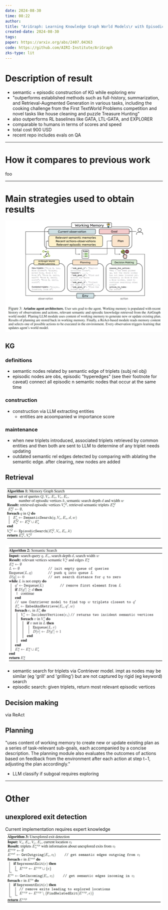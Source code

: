 ```yaml
---
date: 2024-08-30
time: 08:22
author: 
title: "AriGraph: Learning Knowledge Graph World Models\r with Episodic Memory for LLM Agents"
created-date: 2024-08-30
tags: 
paper: https://arxiv.org/abs/2407.04363
code: https://github.com/AIRI-Institute/AriGraph
zks-type: lit
---
```

# Description of result
- semantic + episodic construction of KG while exploring env
- "outperforms established methods
such as full-history, summarization, and Retrieval-Augmented Generation in
various tasks, including the cooking challenge from the First TextWorld Problems
competition and novel tasks like house cleaning and puzzle Treasure Hunting"
- also outperforms RL baselines like GATA, LTL-GATA, and EXPLORER
- comparable to humans in terms of scores and speed
- total cost 900 USD
- recent repo includes evals on QA

---
# How it compares to previous work
foo

---
# Main strategies used to obtain results
![](assets/Pasted%20image%2020240830084506.png)
## KG
### definitions
- semantic nodes related by semantic edge of triplets (subj rel obj)
- episodic nodes are obs, episodic "hyperedges" (see their footnote for caveat) connect all episodic n semantic nodes that occur at the same time
### construction
- construction via LLM extracting entities
	- entities are acoompanied w importance score

### maintenance
- when new triplets introduced, associated triplets retrieved by common entities and then both are sent to LLM to determine of any triplet needs updating
- outdated semantic rel edges detected by comparing with ablating the semantic edge. after clearing, new nodes are added
## Retrieval
![](assets/Pasted%20image%2020240830084052.png)

![](assets/Pasted%20image%2020240830085648.png)
- semantic search for triplets via Contriever model. impt as nodes may be similar (eg 'grill' and 'grilling') but are not captured by rigid (eg keyword) search
- episodic search: given triplets, return most relevant episodic vertices

## Decision making
via ReAct

## Planning
"uses content of working memory to create new or update existing plan as a series of task-relevant
sub-goals, each accompanied by a concise description. The planning module also evaluates the
outcomes of actions based on feedback from the environment after each action at step t−1, adjusting
the plan accordingly."

- LLM classify if subgoal requires exploring


---

# Other
## unexplored exit detection
Current implementation requires expert knowledge
![](assets/Pasted%20image%2020240906115744.png)